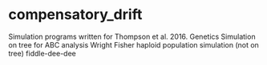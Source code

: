# compensatory_drift
Simulation programs written for Thompson et al. 2016. Genetics
Simulation on tree for ABC analysis
Wright Fisher haploid population simulation (not on tree)
fiddle-dee-dee
